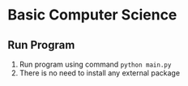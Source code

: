 # Basic Computer Science
## Run Program
1. Run program using command `python main.py`
2. There is no need to install any external package
